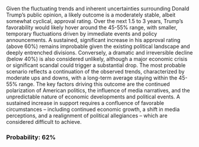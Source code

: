 Given the fluctuating trends and inherent uncertainties surrounding Donald Trump’s public opinion, a likely outcome is a moderately stable, albeit somewhat cyclical, approval rating. Over the next 1.5 to 3 years, Trump’s favorability would likely hover around the 45-55% range, with smaller, temporary fluctuations driven by immediate events and policy announcements. A sustained, significant increase in his approval rating (above 60%) remains improbable given the existing political landscape and deeply entrenched divisions. Conversely, a dramatic and irreversible decline (below 40%) is also considered unlikely, although a major economic crisis or significant scandal could trigger a substantial drop. The most probable scenario reflects a continuation of the observed trends, characterized by moderate ups and downs, with a long-term average staying within the 45-55% range.  The key factors driving this outcome are the continued polarization of American politics, the influence of media narratives, and the unpredictable nature of economic developments and political events.  A sustained increase in support requires a confluence of favorable circumstances – including continued economic growth, a shift in media perceptions, and a realignment of political allegiances – which are considered difficult to achieve. 

### Probability: 62%